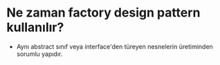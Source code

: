 Ne zaman factory design pattern kullanılır?
============================

- Aynı abstract sınıf veya interface'den türeyen nesnelerin üretiminden sorumlu yapıdır.
